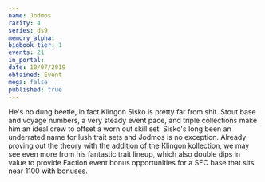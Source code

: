 ```yaml
---
name: Jodmos
rarity: 4
series: ds9
memory_alpha:
bigbook_tier: 1
events: 21
in_portal:
date: 10/07/2019
obtained: Event
mega: false
published: true
---
```


He's no dung beetle, in fact Klingon Sisko is pretty far from shit. Stout base and voyage numbers, a very steady event pace, and triple collections make him an ideal crew to offset a worn out skill set. Sisko's long been an underrated name for lush trait sets and Jodmos is no exception. Already proving out the theory with the addition of the Klingon kollection, we may see even more from his fantastic trait lineup, which also double dips in value to provide Faction event bonus opportunities for a SEC base that sits near 1100 with bonuses.

